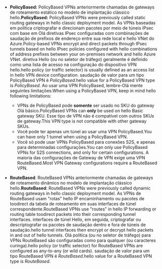 * <span data-ttu-id="bcad3-101">**PolicyBased:** PolicyBased VPNs anteriormente chamadas de gateways de roteamento estático no modelo de implantação clássico hello.</span><span class="sxs-lookup"><span data-stu-id="bcad3-101">**PolicyBased:** PolicyBased VPNs were previously called static routing gateways in hello classic deployment model.</span></span> <span data-ttu-id="bcad3-102">As VPNs baseadas em política criptografar e direcionam pacotes por meio de túneis IPsec com base em Olá diretivas IPsec configuradas com combinações de saudação de prefixos de endereço entre sua rede local e hello VNet do Azure.</span><span class="sxs-lookup"><span data-stu-id="bcad3-102">Policy-based VPNs encrypt and direct packets through IPsec tunnels based on hello IPsec policies configured with hello combinations of address prefixes between your on-premises network and hello Azure VNet.</span></span> <span data-ttu-id="bcad3-103">diretiva Hello (ou no seletor de tráfego) geralmente é definido como uma lista de acesso na configuração do dispositivo VPN hello.</span><span class="sxs-lookup"><span data-stu-id="bcad3-103">hello policy (or traffic selector) is usually defined as an access list in hello VPN device configuration.</span></span> <span data-ttu-id="bcad3-104">saudação de valor para um tipo PolicyBased VPN é *PolicyBased*.</span><span class="sxs-lookup"><span data-stu-id="bcad3-104">hello value for a PolicyBased VPN type is *PolicyBased*.</span></span> <span data-ttu-id="bcad3-105">Ao usar uma VPN PolicyBased, lembre-Olá mente seguintes limitações:</span><span class="sxs-lookup"><span data-stu-id="bcad3-105">When using a PolicyBased VPN, keep in mind hello following limitations:</span></span>
  
  * <span data-ttu-id="bcad3-106">VPNs de PolicyBased pode **somente** ser usado no SKU do gateway Olá básico.</span><span class="sxs-lookup"><span data-stu-id="bcad3-106">PolicyBased VPNs can **only** be used on hello Basic gateway SKU.</span></span> <span data-ttu-id="bcad3-107">Esse tipo de VPN não é compatível com outros SKUs de gateway.</span><span class="sxs-lookup"><span data-stu-id="bcad3-107">This VPN type is not compatible with other gateway SKUs.</span></span>
  * <span data-ttu-id="bcad3-108">Você pode ter apenas um túnel ao usar uma VPN PolicyBased.</span><span class="sxs-lookup"><span data-stu-id="bcad3-108">You can have only 1 tunnel when using a PolicyBased VPN.</span></span>
  * <span data-ttu-id="bcad3-109">Você só pode usar VPNs PolicyBased para conexões S2S, e apenas para determinadas configurações.</span><span class="sxs-lookup"><span data-stu-id="bcad3-109">You can only use PolicyBased VPNs for S2S connections, and only for certain configurations.</span></span> <span data-ttu-id="bcad3-110">A maioria das configurações de Gateway de VPN exige uma VPN RouteBased.</span><span class="sxs-lookup"><span data-stu-id="bcad3-110">Most VPN Gateway configurations require a RouteBased VPN.</span></span>
* <span data-ttu-id="bcad3-111">**RouteBased**: RouteBased VPNs anteriormente chamadas de gateways de roteamento dinâmico no modelo de implantação clássico hello.</span><span class="sxs-lookup"><span data-stu-id="bcad3-111">**RouteBased**: RouteBased VPNs were previously called dynamic routing gateways in hello classic deployment model.</span></span> <span data-ttu-id="bcad3-112">As VPNs de RouteBased usam "rotas" hello IP encaminhamento ou pacotes de toodirect da tabela de roteamento em suas interfaces de túnel correspondente.</span><span class="sxs-lookup"><span data-stu-id="bcad3-112">RouteBased VPNs use "routes" in hello IP forwarding or routing table toodirect packets into their corresponding tunnel interfaces.</span></span> <span data-ttu-id="bcad3-113">interfaces de túnel Hello, em seguida, criptografar ou descriptografar os pacotes de saudação dentro e fora de túneis de saudação.</span><span class="sxs-lookup"><span data-stu-id="bcad3-113">hello tunnel interfaces then encrypt or decrypt hello packets in and out of hello tunnels.</span></span> <span data-ttu-id="bcad3-114">Olá política (ou no seletor de tráfego) para VPNs RouteBased são configuradas como para qualquer (ou caracteres curinga).</span><span class="sxs-lookup"><span data-stu-id="bcad3-114">hello policy (or traffic selector) for RouteBased VPNs are configured as any-to-any (or wild cards).</span></span> <span data-ttu-id="bcad3-115">saudação de valor para um tipo RouteBased VPN é *RouteBased*.</span><span class="sxs-lookup"><span data-stu-id="bcad3-115">hello value for a RouteBased VPN type is *RouteBased*.</span></span>

